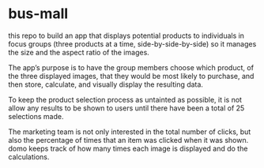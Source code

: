 # bus-mall
this repo to build an app that displays potential products to individuals in focus groups (three products at a time, side-by-side-by-side) so it manages the size and the aspect ratio of the images.

The app’s purpose is to have the group members choose which product, of the three displayed images, that they would be most likely to purchase, and then store, calculate, and visually display the resulting data.

To keep the product selection process as untainted as possible, it is not allow any results to be shown to users until there have been a total of 25 selections made.

The marketing team is not only interested in the total number of clicks, but also the percentage of times that an item was clicked when it was shown. domo keeps track of how many times each image is displayed and do the calculations.
